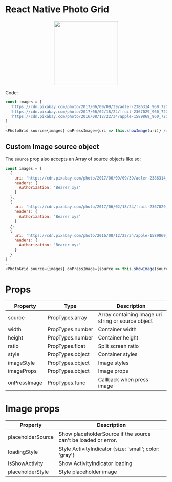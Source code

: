 # React Native Photo Grid
<p align="center">
  <img src="https://github.com/duyluonglc/react-native-photo-grid/blob/master/grid.gif?raw=true" width=200/>
</p>

Code:

```js
const images = [
  'https://cdn.pixabay.com/photo/2017/06/09/09/39/adler-2386314_960_720.jpg',
  'https://cdn.pixabay.com/photo/2017/06/02/18/24/fruit-2367029_960_720.jpg',
  'https://cdn.pixabay.com/photo/2016/08/12/22/34/apple-1589869_960_720.jpg'
]
...
<PhotoGrid source={images} onPressImage={uri => this.showImage(uri)} />

```

## Custom Image source object

The `source` prop also accepts an Array of source objects like so:

```js
const images = [
  {
    uri: 'https://cdn.pixabay.com/photo/2017/06/09/09/39/adler-2386314_960_720.jpg',
    headers: {
      Authorization: 'Bearer xyz'
    }
  },
  {
    uri: 'https://cdn.pixabay.com/photo/2017/06/02/18/24/fruit-2367029_960_720.jpg',
    headers: {
      Authorization: 'Bearer xyz'
    }
  },
  {
    uri: 'https://cdn.pixabay.com/photo/2016/08/12/22/34/apple-1589869_960_720.jpg'
    headers: {
      Authorization: 'Bearer xyz'
    }
  }
]
...
<PhotoGrid source={images} onPressImage={source => this.showImage(source.uri)} />
```

# Props

Property | Type | Description
------------ | ------------- | -------------
source | PropTypes.array | Array containing Image uri string or source object
width | PropTypes.number | Container width
height | PropTypes.number | Container height
ratio | PropTypes.float | Split screen ratio
style | PropTypes.object | Container styles
imageStyle | PropTypes.object | Image styles
imageProps | PropTypes.object | Image props
onPressImage | PropTypes.func | Callback when press image

# Image props
Property | Description
------------ | -------------
placeholderSource	| Show placeholderSource if the source can't be loaded or error.
loadingStyle | Style ActivityIndicator {size: 'small'; color: 'gray'}
isShowActivity | Show ActivityIndicator loading
placeholderStyle | Style placeholder image